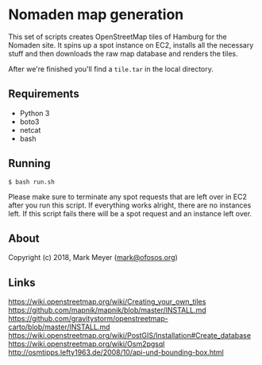 # Nomaden map generation

This set of scripts creates OpenStreetMap tiles of Hamburg for the Nomaden site. It spins up a spot instance on EC2, installs all the necessary stuff and then downloads the raw map database and renders the tiles.

After we're finished you'll find a `tile.tar` in the local directory.

## Requirements

 - Python 3
 - boto3
 - netcat
 - bash
 
## Running

```
$ bash run.sh
```

Please make sure to terminate any spot requests that are left over in EC2 after you run this script. If everything works alright, there are no instances left. If this script fails there will be a spot request and an instance left over.

## About

Copyright (c) 2018, Mark Meyer (mark@ofosos.org)

## Links

https://wiki.openstreetmap.org/wiki/Creating_your_own_tiles
https://github.com/mapnik/mapnik/blob/master/INSTALL.md
https://github.com/gravitystorm/openstreetmap-carto/blob/master/INSTALL.md
https://wiki.openstreetmap.org/wiki/PostGIS/Installation#Create_database
https://wiki.openstreetmap.org/wiki/Osm2pgsql
http://osmtipps.lefty1963.de/2008/10/api-und-bounding-box.html
